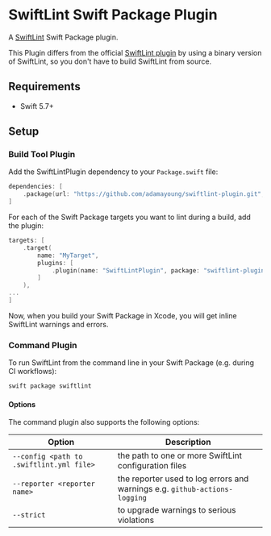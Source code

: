 # SwiftLint Swift Package Plugin

A [SwiftLint](https://github.com/realm/SwiftLint) Swift Package plugin.

This Plugin differs from the official [SwiftLint plugin](https://github.com/realm/SwiftLint/pulls#plug-in-support) by using a binary version of SwiftLint, so you don't have to build SwiftLint from source.

## Requirements

* Swift 5.7+

## Setup

### Build Tool Plugin

Add the SwiftLintPlugin dependency to your `Package.swift` file:

```swift
dependencies: [
    .package(url: "https://github.com/adamayoung/swiftlint-plugin.git", from: "0.51.0")
]
```

For each of the Swift Package targets you want to lint during a build, add the plugin:

```swift
targets: [
    .target(
        name: "MyTarget",
        plugins: [
            .plugin(name: "SwiftLintPlugin", package: "swiftlint-plugin")
        ]
    ),
...
]
```

Now, when you build your Swift Package in Xcode, you will get inline SwiftLint warnings and errors.

### Command Plugin

To run SwiftLint from the command line in your Swift Package (e.g. during CI workflows):

```bash
swift package swiftlint
```

#### Options

The command plugin also supports the following options:

| Option                                   | Description                                                                |
|------------------------------------------|----------------------------------------------------------------------------|
| `--config <path to .swiftlint.yml file>` | the path to one or more SwiftLint configuration files                      |
| `--reporter <reporter name>`             | the reporter used to log errors and warnings e.g. `github-actions-logging` |
| `--strict`                               | to upgrade warnings to serious violations                                  |
